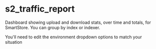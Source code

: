 # s2_traffic_report
Dashboard showing upload and download stats, over time and totals, for SmartStore. You can group by index or indexer.

You'll need to edit the environment dropdown options to match your situation
